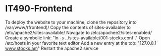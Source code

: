# IT490-Frontend
To deploy the website to your machine, clone the repository into /var/www/(frontend)/
Copy the contents of sites-available/ to /etc/apache2/sites-available/
Navigate to /etc/apachee2/sites-enabled/
Create a symbolic link: "ln -s ../sites-available/001-stocks.conf ."
Open /etc/hosts in your favorite text editor
Add a new entry at the top: "127.0.0.1 www.stocks.am"
Restart the apache2 service
